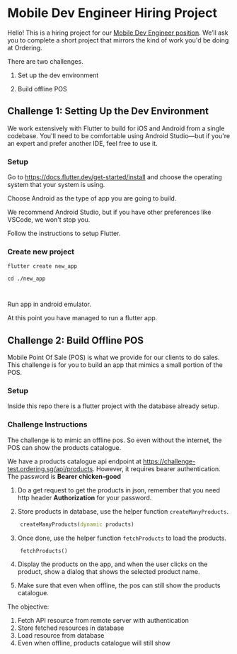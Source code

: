 # Mobile Dev Engineer Hiring Project

Hello! This is a hiring project for our [Mobile Dev Engineer position](https://ordering.sg/jobs/mobile-dev-engineering). We’ll ask you to complete a short project that mirrors the kind of work you'd be doing at Ordering.

[//]: # (There are two challenges. First is setting up the dev environment, the second is building a simple project with similar tech stack that Ordering POS is using to serve our clients.)
There are two challenges. 

1) Set up the dev environment

2) Build offline POS



## Challenge 1: Setting Up the Dev Environment

We work extensively with Flutter to build for iOS and Android from a single codebase. You'll need to be comfortable using Android Studio—but if you're an expert and prefer another IDE, feel free to use it.

### Setup

Go to https://docs.flutter.dev/get-started/install and choose the operating system that your system is using. 

Choose Android as the type of app you are going to build.

We recommend Android Studio, but if you have other preferences like VSCode, we won't stop you.

Follow the instructions to setup Flutter.

### Create new project
```
flutter create new_app
    
cd ./new_app
    
    
```
Run app in android emulator.

At this point you have managed to run a flutter app.


## Challenge 2: Build Offline POS

Mobile Point Of Sale (POS) is what we provide for our clients to do sales.  This challenge is for you to build an app that mimics a small portion of the POS.


### Setup

Inside this repo there is a flutter project with the database already setup.


### Challenge Instructions


The challenge is to mimic an offline pos. So even without the internet, the POS can show the 
products catalogue.

We have a products catalogue api endpoint at https://challenge-test.ordering.sg/api/products. However, it requires bearer authentication. The password is **Bearer chicken-good**

1) Do a get request to get the products in json, remember that you need http header **Authorization** for your password.

2) Store products in database, use the helper function `createManyProducts`.

```dart
    createManyProducts(dynamic products)
```


3) Once done, use the helper function `fetchProducts` to load the products.

```
    fetchProducts()
```

4) Display the products on the app, and when the user clicks on the product, show a dialog that shows the selected product name.


5) Make sure that even when offline, the pos can still show the products catalogue. 


The objective:

1. Fetch API resource from remote server with authentication
2. Store fetched resources in database
3. Load resource from database
4. Even when offline, products catalogue will still show




